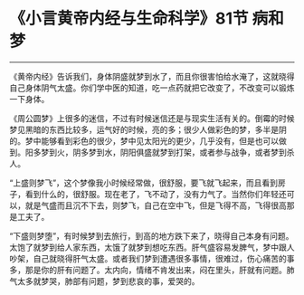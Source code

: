 # 《小言黄帝内经与生命科学》81节 病和梦

------

《黄帝内经》告诉我们，身体阴盛就梦到水了，而且你很害怕给水淹了，这就晓得自己身体阴气太盛。你们学中医的知道，吃一点药就把它改变了，不改变可以锻炼一下身体。

《周公圆梦》上很多的迷信，不过有时候迷信还是与现实生活有关的。倒霉的时候梦见黑暗的东西比较多，运气好的时候，亮的多；很少人做彩色的梦，多半是阴的。梦中能够看到彩色的很少，梦中见太阳光的更少，几乎没有，但是也可以做到。阳多梦到火，阴多梦到水，阴阳俱盛就梦到打架，或者参与战争，或者梦到杀人。

“上盛则梦飞”，这个梦像我小时候经常做，很舒服，要飞就飞起来，而且看到房子，看到什么的，很舒服。现在老了，飞不动了，没有力气了。当然你们年轻还可以，就是气盛而且沉不下去，则梦飞，自己在空中飞，但是飞得不高，飞得很高那是工夫了。

“下盛则梦堕”，有时候梦到去旅行，到高的地方跌下来了，晓得自己本身有问题。太饱了就梦到给人家东西，太饿了就梦到想吃东西。肝气盛容易发脾气，梦中跟人吵架，自己就晓得肝气太盛。或者我们梦到遭遇很多事情，很难过，伤心痛苦的事多，那是你的肝有问题了。太内向，情绪不肯发出来，闷在里头，肝就有问题。肺气太多就梦哭，肺部有问题，梦到悲哀的事，爱哭的。
